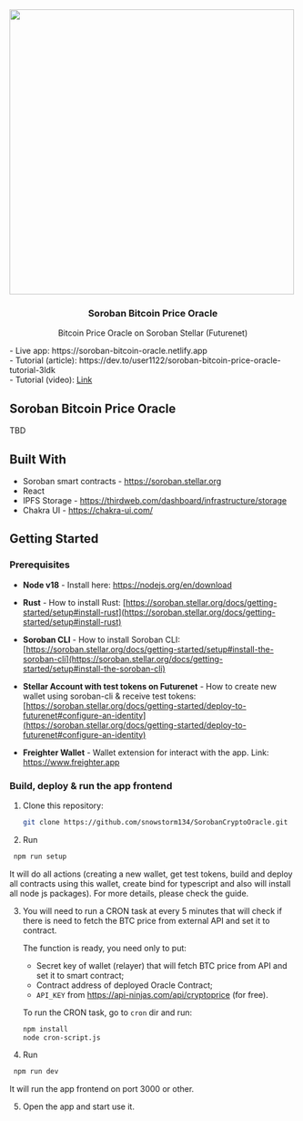 <div>
<img src="projectLogo.png" width="500">

<h3 align="center">Soroban Bitcoin Price Oracle</h3>

  <p align="center"> Bitcoin Price Oracle on Soroban Stellar (Futurenet)</p>
    - Live app: https://soroban-bitcoin-oracle.netlify.app<br/>
    - Tutorial (article): https://dev.to/user1122/soroban-bitcoin-price-oracle-tutorial-3ldk<br/>
    - Tutorial (video): <a href="https://t.ly/kc_xI">Link</a>
</div>

## Soroban Bitcoin Price Oracle

TBD

## Built With

- Soroban smart contracts - https://soroban.stellar.org
- React
- IPFS Storage - https://thirdweb.com/dashboard/infrastructure/storage
- Chakra UI - https://chakra-ui.com/


## Getting Started

### Prerequisites

* **Node v18** - Install here: https://nodejs.org/en/download
  
* **Rust** - How to install Rust: 
  [https://soroban.stellar.org/docs/getting-started/setup#install-rust](https://soroban.stellar.org/docs/getting-started/setup#install-rust)

* **Soroban CLI** - How to install Soroban CLI: 
  [https://soroban.stellar.org/docs/getting-started/setup#install-the-soroban-cli](https://soroban.stellar.org/docs/getting-started/setup#install-the-soroban-cli)
  
* **Stellar Account with test tokens on Futurenet** - How to create new wallet using soroban-cli & receive test tokens:
  [https://soroban.stellar.org/docs/getting-started/deploy-to-futurenet#configure-an-identity](https://soroban.stellar.org/docs/getting-started/deploy-to-futurenet#configure-an-identity)

* **Freighter Wallet** - Wallet extension for interact with the app. Link: https://www.freighter.app



### Build, deploy & run the app frontend

1. Clone this repository:
   ```sh
   git clone https://github.com/snowstorm134/SorobanCryptoOracle.git
   ```

2. Run
  ```sh
   npm run setup
   ```
  It will do all actions (creating a new wallet, get test tokens, build and deploy all contracts using this wallet, create bind for typescript and also will install all node js packages). For more details, please check the guide.

3. You will need to run a CRON task at every 5 minutes that will check if there is need to fetch the BTC price from external API and set it to contract.

   The function is ready, you need only to put:
   - Secret key of wallet (relayer) that will fetch BTC price from API and set it to smart contract;
   - Contract address of deployed Oracle Contract;
   - `API_KEY` from https://api-ninjas.com/api/cryptoprice (for free).
     
   To run the CRON task, go to `cron` dir and run:
   ```sh
   npm install
   node cron-script.js
   ```
  
4. Run
  ```sh
   npm run dev
   ```
 It will run the app frontend on port 3000 or other.
 
5. Open the app and start use it.
  
